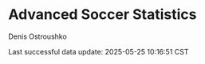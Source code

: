 # Advanced Soccer Statistics
Denis Ostroushko

<!-- gfm -->

Last successful data update: 2025-05-25 10:16:51 CST
